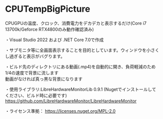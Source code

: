 # CPUTempBigPicture
CPUGPUの温度、クロック、消費電力をデカデカと表示するだけ(Core i7 13700k/Geforce RTX4800のみ動作確認済み)

・Visual Studio 2022 および .NET Core 7.0で作成

・サブモニタ等に全画面表示することを目的としています。ウィンドウを小さくし過ぎると表示がバグります。

・ビルド先のディレクトリにある動画(.mp4)を自動的に開き、負荷軽減のため1/4の速度で背景に流します<br>動画がなければ真っ黒な背景になります

・使用ライブラリ:LibreHardwareMonitorLib 0.9.1 (Nugetでインストールしてください、ビルド時に必要です)
    https://github.com/LibreHardwareMonitor/LibreHardwareMonitor
    
・ライセンス準拠：
    https://licenses.nuget.org/MPL-2.0


